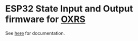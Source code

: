 # ESP32 State Input and Output firmware for [OXRS](https://oxrs.io)

See [here](https://oxrs.io/docs/firmware/state-io-esp32.html) for documentation.
